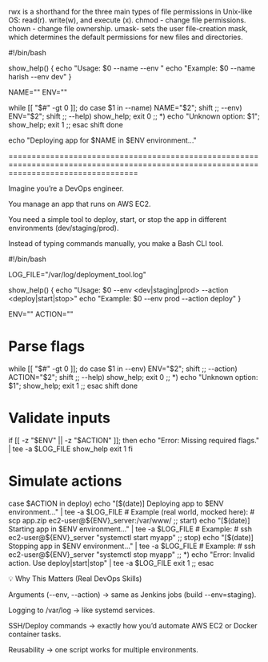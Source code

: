 rwx is a shorthand for the three main types of file permissions in Unix-like OS: read(r). write(w), and execute (x).
 chmod - change file permissions.
 chown - change file ownership.
 umask- sets the user file-creation mask, which determines the default permissions for new files and directories.

 #!/bin/bash

show_help() {
    echo "Usage: $0 --name <NAME> --env <ENV>"
    echo "Example: $0 --name harish --env dev"
}

NAME=""
ENV=""

while [[ "$#" -gt 0 ]]; do
    case $1 in
        --name) NAME="$2"; shift ;;
        --env) ENV="$2"; shift ;;
        --help) show_help; exit 0 ;;
        *) echo "Unknown option: $1"; show_help; exit 1 ;;
    esac
    shift
done

echo "Deploying app for $NAME in $ENV environment..."

========================================================================================================================================

Imagine you’re a DevOps engineer.

You manage an app that runs on AWS EC2.

You need a simple tool to deploy, start, or stop the app in different environments (dev/staging/prod).

Instead of typing commands manually, you make a Bash CLI tool.


#!/bin/bash

LOG_FILE="/var/log/deployment_tool.log"

show_help() {
    echo "Usage: $0 --env <dev|staging|prod> --action <deploy|start|stop>"
    echo "Example: $0 --env prod --action deploy"
}

ENV=""
ACTION=""

# Parse flags
while [[ "$#" -gt 0 ]]; do
    case $1 in
        --env) ENV="$2"; shift ;;
        --action) ACTION="$2"; shift ;;
        --help) show_help; exit 0 ;;
        *) echo "Unknown option: $1"; show_help; exit 1 ;;
    esac
    shift
done

# Validate inputs
if [[ -z "$ENV" || -z "$ACTION" ]]; then
    echo "Error: Missing required flags." | tee -a $LOG_FILE
    show_help
    exit 1
fi

# Simulate actions
case $ACTION in
    deploy)
        echo "[$(date)] Deploying app to $ENV environment..." | tee -a $LOG_FILE
        # Example (real world, mocked here):
        # scp app.zip ec2-user@${ENV}_server:/var/www/
        ;;
    start)
        echo "[$(date)] Starting app in $ENV environment..." | tee -a $LOG_FILE
        # Example:
        # ssh ec2-user@${ENV}_server "systemctl start myapp"
        ;;
    stop)
        echo "[$(date)] Stopping app in $ENV environment..." | tee -a $LOG_FILE
        # Example:
        # ssh ec2-user@${ENV}_server "systemctl stop myapp"
        ;;
    *)
        echo "Error: Invalid action. Use deploy|start|stop" | tee -a $LOG_FILE
        exit 1
        ;;
esac


💡 Why This Matters (Real DevOps Skills)

Arguments (--env, --action) → same as Jenkins jobs (build --env=staging).

Logging to /var/log → like systemd services.

SSH/Deploy commands → exactly how you’d automate AWS EC2 or Docker container tasks.

Reusability → one script works for multiple environments.

